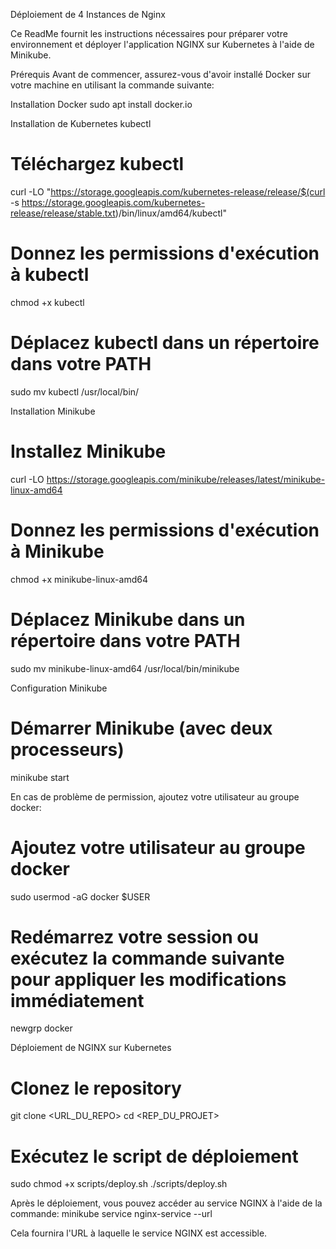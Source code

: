 Déploiement de 4 Instances de Nginx


Ce ReadMe fournit les instructions nécessaires pour préparer votre environnement et déployer l'application NGINX sur Kubernetes à l'aide de Minikube.

Prérequis
Avant de commencer, assurez-vous d'avoir installé Docker sur votre machine en utilisant la commande suivante:

Installation Docker
sudo apt install docker.io

Installation de Kubernetes
kubectl

# Téléchargez kubectl
curl -LO "https://storage.googleapis.com/kubernetes-release/release/$(curl -s https://storage.googleapis.com/kubernetes-release/release/stable.txt)/bin/linux/amd64/kubectl"

# Donnez les permissions d'exécution à kubectl
chmod +x kubectl

# Déplacez kubectl dans un répertoire dans votre PATH
sudo mv kubectl /usr/local/bin/

Installation Minikube
# Installez Minikube
curl -LO https://storage.googleapis.com/minikube/releases/latest/minikube-linux-amd64

# Donnez les permissions d'exécution à Minikube
chmod +x minikube-linux-amd64

# Déplacez Minikube dans un répertoire dans votre PATH
sudo mv minikube-linux-amd64 /usr/local/bin/minikube

Configuration Minikube

# Démarrer Minikube (avec deux processeurs)
minikube start

En cas de problème de permission, ajoutez votre utilisateur au groupe docker:
# Ajoutez votre utilisateur au groupe docker
sudo usermod -aG docker $USER

# Redémarrez votre session ou exécutez la commande suivante pour appliquer les modifications immédiatement
newgrp docker


Déploiement de NGINX sur Kubernetes
# Clonez le repository
git clone <URL_DU_REPO>
cd <REP_DU_PROJET>

# Exécutez le script de déploiement
sudo chmod +x scripts/deploy.sh
./scripts/deploy.sh

Après le déploiement, vous pouvez accéder au service NGINX à l'aide de la commande:
minikube service nginx-service --url

Cela fournira l'URL à laquelle le service NGINX est accessible.
